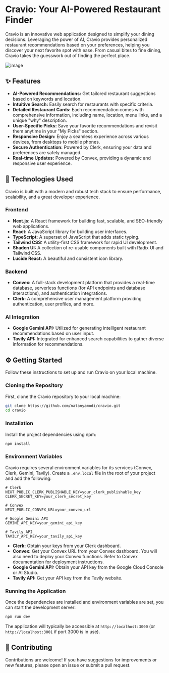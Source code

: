 # Cravio: Your AI-Powered Restaurant Finder

Cravio is an innovative web application designed to simplify your dining decisions. Leveraging the power of AI, Cravio provides personalized restaurant recommendations based on your preferences, helping you discover your next favorite spot with ease. From casual bites to fine dining, Cravio takes the guesswork out of finding the perfect place.

![image](https://github.com/user-attachments/assets/19ee9e75-3cd0-4687-96e8-7c5130f80410)

## ✨ Features

*   **AI-Powered Recommendations:** Get tailored restaurant suggestions based on keywords and location.
*   **Intuitive Search:** Easily search for restaurants with specific criteria.
*   **Detailed Restaurant Cards:** Each recommendation comes with comprehensive information, including name, location, menu links, and a unique "why" description.
*   **User-Specific Picks:** Save your favorite recommendations and revisit them anytime in your "My Picks" section.
*   **Responsive Design:** Enjoy a seamless experience across various devices, from desktops to mobile phones.
*   **Secure Authentication:** Powered by Clerk, ensuring your data and preferences are safely managed.
*   **Real-time Updates:** Powered by Convex, providing a dynamic and responsive user experience.

## 🚀 Technologies Used

Cravio is built with a modern and robust tech stack to ensure performance, scalability, and a great developer experience.

### Frontend
*   **Next.js:** A React framework for building fast, scalable, and SEO-friendly web applications.
*   **React:** A JavaScript library for building user interfaces.
*   **TypeScript:** A superset of JavaScript that adds static typing.
*   **Tailwind CSS:** A utility-first CSS framework for rapid UI development.
*   **Shadcn UI:** A collection of re-usable components built with Radix UI and Tailwind CSS.
*   **Lucide React:** A beautiful and consistent icon library.

### Backend
*   **Convex:** A full-stack development platform that provides a real-time database, serverless functions (for API endpoints and database interactions), and authentication integrations.
*   **Clerk:** A comprehensive user management platform providing authentication, user profiles, and more.

### AI Integration
*   **Google Gemini API:** Utilized for generating intelligent restaurant recommendations based on user input.
*   **Tavily API:** Integrated for enhanced search capabilities to gather diverse information for recommendations.

## ⚙️ Getting Started

Follow these instructions to set up and run Cravio on your local machine.

### Cloning the Repository

First, clone the Cravio repository to your local machine:

```bash
git clone https://github.com/natanyamodi/cravio.git
cd cravio
```

### Installation

Install the project dependencies using npm:

```bash
npm install
```

### Environment Variables

Cravio requires several environment variables for its services (Convex, Clerk, Gemini, Tavily). Create a `.env.local` file in the root of your project and add the following:

```env
# Clerk
NEXT_PUBLIC_CLERK_PUBLISHABLE_KEY=your_clerk_publishable_key
CLERK_SECRET_KEY=your_clerk_secret_key

# Convex
NEXT_PUBLIC_CONVEX_URL=your_convex_url

# Google Gemini API
GEMINI_API_KEY=your_gemini_api_key

# Tavily API
TAVILY_API_KEY=your_tavily_api_key
```

*   **Clerk:** Obtain your keys from your Clerk dashboard.
*   **Convex:** Get your Convex URL from your Convex dashboard. You will also need to deploy your Convex functions. Refer to Convex documentation for deployment instructions.
*   **Google Gemini API:** Obtain your API key from the Google Cloud Console or AI Studio.
*   **Tavily API:** Get your API key from the Tavily website.

### Running the Application

Once the dependencies are installed and environment variables are set, you can start the development server:

```bash
npm run dev
```

The application will typically be accessible at `http://localhost:3000` (or `http://localhost:3001` if port 3000 is in use).

## 🤝 Contributing

Contributions are welcome! If you have suggestions for improvements or new features, please open an issue or submit a pull request.
